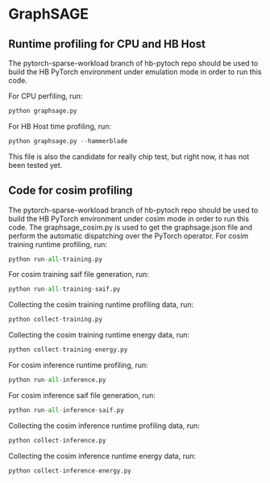 # GraphSAGE

## Runtime profiling for CPU and HB Host

The pytorch-sparse-workload branch of hb-pytoch repo should be used to build the HB PyTorch environment under emulation mode in order to run  this code.

For CPU perfiling, run:
```python
python graphsage.py
```
For HB Host time profiling, run:
```python
python graphsage.py --hammerblade
```
This file is also the candidate for really chip test, but right now, it has not been tested yet.

## Code for cosim profiling

The pytorch-sparse-workload branch of hb-pytoch repo should be used to build the HB PyTorch environment under cosim mode in order to run  this code.
The graphsage_cosim.py is used to get the graphsage.json file and perform the automatic dispatching over the PyTorch operator.
For cosim training runtime profiling, run:
```python
python run-all-training.py
```
For cosim training saif file generation, run:
```python
python run-all-training-saif.py
```
Collecting the cosim training runtime profiling data, run:
```python
python collect-training.py
```
Collecting the cosim training runtime energy data, run:
```python
python collect-training-energy.py
```
For cosim inference runtime profiling, run:
```python
python run-all-inference.py
```
For cosim inference saif file generation, run:
```python
python run-all-inference-saif.py
```
Collecting the cosim inference runtime profiling data, run:
```python
python collect-inference.py
```
Collecting the cosim inference runtime energy data, run:
```python
python collect-inference-energy.py

    
